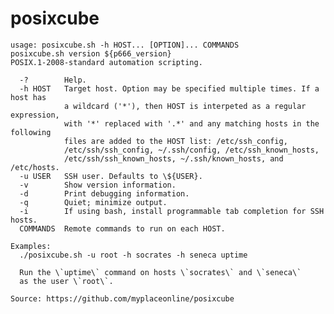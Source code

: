 # posixcube

    usage: posixcube.sh -h HOST... [OPTION]... COMMANDS
    posixcube.sh version ${p666_version}
    POSIX.1-2008-standard automation scripting.

      -?        Help.
      -h HOST   Target host. Option may be specified multiple times. If a host has
                a wildcard ('*'), then HOST is interpeted as a regular expression,
                with '*' replaced with '.*' and any matching hosts in the following
                files are added to the HOST list: /etc/ssh_config,
                /etc/ssh/ssh_config, ~/.ssh/config, /etc/ssh_known_hosts,
                /etc/ssh/ssh_known_hosts, ~/.ssh/known_hosts, and /etc/hosts.
      -u USER   SSH user. Defaults to \${USER}.
      -v        Show version information.
      -d        Print debugging information.
      -q        Quiet; minimize output.
      -i        If using bash, install programmable tab completion for SSH hosts.
      COMMANDS  Remote commands to run on each HOST.

    Examples:
      ./posixcube.sh -u root -h socrates -h seneca uptime
      
      Run the \`uptime\` command on hosts \`socrates\` and \`seneca\`
      as the user \`root\`.

    Source: https://github.com/myplaceonline/posixcube
